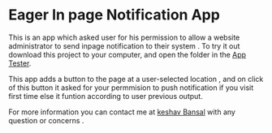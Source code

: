 # Eager In page Notification App

This is an app which asked user for his permission to allow a website administrator to send inpage notification to their system .
To try it out download this project to your computer, and open the folder
in the [App Tester](https://eager.io/developer/app-tester).

This app adds a button to the page at  a user-selected location , and on click of this button it asked for your permmision to push notification if you visit first time else it funtion according to user previous output.

For more information you can contact me at [keshav Bansal](mailto:bansalkeshav0301@gmail.com) with any question or concerns .



